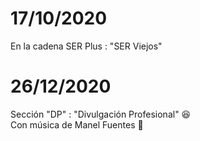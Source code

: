 
# 17/10/2020

En la cadena SER Plus : "SER Viejos"  

# 26/12/2020

Sección "DP" : "Divulgación Profesional" :laughing:  
Con música de Manel Fuentes :musical_note:  
